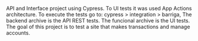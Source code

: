 API and Interface project using Cypress. To UI tests it was used App Actions architecture.
To execute the tests go to: cypress > integration > barriga, The backend archive is the API REST tests. The funcional archive is the UI tests.
The goal of this project is to test a site that makes transactions and manage accounts.   